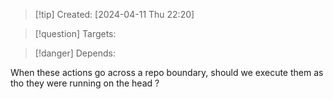 
>[!tip] Created: [2024-04-11 Thu 22:20]

>[!question] Targets: 

>[!danger] Depends: 

When these actions go across a repo boundary, should we execute them as tho they were running on the head ?